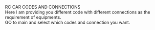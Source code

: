 RC CAR CODES AND CONNECTIONS
<br/>
Here I am providing you different code with different connections as the requirement of equipments.
<br/>
GO to main and select which codes and connection you want.
